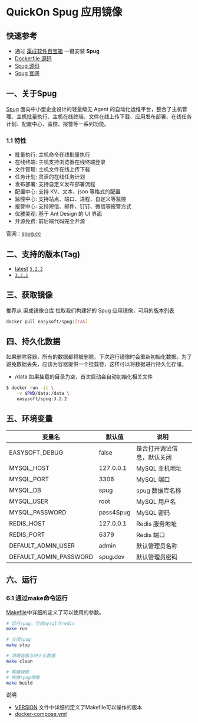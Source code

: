 # QuickOn Spug 应用镜像

## 快速参考

- 通过 [渠成软件百宝箱](https://www.qucheng.com/app-install/install-spug-125.html) 一键安装 **Spug**
- [Dockerfile 源码](https://github.com/quicklyon/spug-docker)
- [Spug 源码](https://github.com/openspug/spug)
- [Spug 官网](https://spug.cc/)

## 一、关于Spug

[Spug](https://spug.cc/) 面向中小型企业设计的轻量级无 Agent 的自动化运维平台，整合了主机管理、主机批量执行、主机在线终端、文件在线上传下载、应用发布部署、在线任务计划、配置中心、监控、报警等一系列功能。

### 1.1 特性

- 批量执行: 主机命令在线批量执行
- 在线终端: 主机支持浏览器在线终端登录
- 文件管理: 主机文件在线上传下载
- 任务计划: 灵活的在线任务计划
- 发布部署: 支持自定义发布部署流程
- 配置中心: 支持 KV、文本、json 等格式的配置
- 监控中心: 支持站点、端口、进程、自定义等监控
- 报警中心: 支持短信、邮件、钉钉、微信等报警方式
- 优雅美观: 基于 Ant Design 的 UI 界面
- 开源免费: 前后端代码完全开源

官网：[spug.cc](https://spug.cc/)

## 二、支持的版本(Tag)

- [latest](https://github.com/openspug/spug/releases/tag/v3.2.2) [`3.2.2`](https://github.com/openspug/spug/releases/tag/v3.2.2)
- [`3.2.1`](https://github.com/openspug/spug/releases/tag/v3.2.1)

## 三、获取镜像

推荐从 渠成镜像仓库 拉取我们构建好的 Spug 应用镜像，可用的[版本列表](https://hub.docker.com/r/easysoft/spug/tags)

```bash
docker pull easysoft/spug:[TAG]
```

## 四、持久化数据

如果删除容器，所有的数据都将被删除，下次运行镜像时会重新初始化数据。为了避免数据丢失，应该为容器提供一个挂载卷，这样可以将数据进行持久化存储。

- /data
如果挂载的目录为空，首次启动会自动初始化相关文件

```bash
$ docker run -it \
    -v $PWD/data:/data \
    easysoft/spug:3.2.2
```

## 五、环境变量

| 变量名           | 默认值        | 说明                             |
| ---------------- | ------------- | -------------------------------- |
| EASYSOFT_DEBUG   | false         | 是否打开调试信息，默认关闭       |
| MYSQL_HOST       | 127.0.0.1     | MySQL 主机地址                   |
| MYSQL_PORT       | 3306          | MySQL 端口                       |
| MYSQL_DB         | spug          | spug 数据库名称                 |
| MYSQL_USER       | root          | MySQL 用户名                      |
| MYSQL_PASSWORD   | pass4Spug     | MySQL 密码                        |
| REDIS_HOST       | 127.0.0.1     | Redis 服务地址 |
| REDIS_PORT       | 6379          | Redis 端口 |
| DEFAULT_ADMIN_USER| admin        | 默认管理员名称             |
| DEFAULT_ADMIN_PASSWORD | spug.dev | 默认管理员密码 |

## 六、运行

### 6.1 通过make命令运行

[Makefile](https://github.com/quicklyon/spug-docker/blob/main/Makefile)中详细的定义了可以使用的参数。

```bash
# 运行spug，包括mysql与redis
make run

# 关闭spug
make stop

# 清理容器与持久化数据
make clean

# 构建镜像
# 构建spug镜像
make build

```

说明

- [VERSION](https://github.com/quicklyon/spug-docker/blob/main/VERSION) 文件中详细的定义了Makefile可以操作的版本
- [docker-compose.yml](https://github.com/quicklyon/spug-docker/blob/main/docker-compose.yml)
